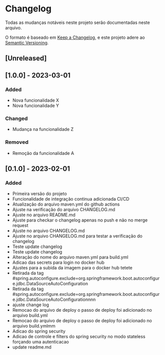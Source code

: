 # Changelog

Todas as mudanças notáveis neste projeto serão documentadas neste arquivo.

O formato é baseado em [Keep a Changelog](https://keepachangelog.com/en/1.0.0/),
e este projeto adere ao [Semantic Versioning](https://semver.org/spec/v2.0.0.html).

## [Unreleased]

## [1.0.0] - 2023-03-01
### Added
- Nova funcionalidade X
- Nova funcionalidade Y

### Changed
- Mudança na funcionalidade Z

### Removed
- Remoção da funcionalidade A

## [0.1.0] - 2023-02-01
### Added
- Primeira versão do projeto
- Funcionalidade de integração continua adicionada CI/CD
- Atualização do arquivo maven.yml do github actions
- Ajuste na verificação do arquivo CHANGELOG.md
- Ajuste no arquivo README.md
- Ajuste para checkar o changelog apenas no push e não no merge request
- Ajuste no arquivo CHANGELOG.md
- Ajuste no arquivo CHANGELOG.md para testar a verificação do changelog
- Teste update changelog
- Teste update changelog
- Alteração do nome do arquivo maven.yml para build.yml
- Adicao das secrets para login no docker hub
- Ajustes para a subida da imagem para o docker hub tetete
- Retirada da tag #spring.autoconfigure.exclude=org.springframework.boot.autoconfigure.jdbc.DataSourceAutoConfiguration
- Retirada da tag #spring.autoconfigure.exclude=org.springframework.boot.autoconfigure.jdbc.DataSourceAutoConfigurationnnn
- ajuste change log
- Remocao do arquivo de deploy o passo de deploy foi adicionado no arquivo build.yml
- Remocao do arquivo de deploy o passo de deploy foi adicionado no arquivo build.ymlmm
- Adicao do spring security
- Adicao de controle e filters do spring security no modo stateless forçando uma autenticacao
- update readme.md

